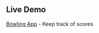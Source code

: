 ## Live Demo

[Bowling App](https://almazankaze.github.io/projects/bowlingApp/index.html) - Keep track of scores
